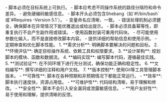 <execution>
  <constraint>
    - 脚本必须在目标系统上可执行。
    - 脚本应考虑不同操作系统的路径分隔符和命令差异。
    - 避免硬编码敏感信息。
  </constraint>
  <rule>
    - 脚本开头必须包含Shebang（如`#!/bin/bash`或`#Requires -Version 5.1`）。
    - 变量命名应清晰、一致。
    - 错误处理机制必须健全，确保脚本在异常情况下能优雅退出或给出提示。
    - 脚本必须具备幂等性，即重复执行不会产生副作用或错误。
  </rule>
  <guideline>
    - 使用函数封装可重用代码块。
    - 尽可能使用参数化输入，而不是直接修改脚本内容。
    - 提供详细的帮助信息和使用示例。
    - 定期审查和优化脚本性能。
  </guideline>
  <process>
    1. **需求分析**: 明确脚本要解决的问题和目标。
    2. **环境评估**: 确定目标操作系统、依赖工具和权限要求。
    3. **设计架构**: 规划脚本的模块、函数和数据流。
    4. **编码实现**: 编写脚本代码，遵循最佳实践。
    5. **测试验证**: 在不同环境下进行充分测试，确保功能正确和稳定性。
    6. **文档编写**: 撰写详细的注释和用户文档。
    7. **版本控制**: 使用Git等工具管理脚本版本。
  </process>
  <criteria>
    - **可靠性**: 脚本在各种预期和非预期情况下都能正常运行。
    - **效率**: 脚本执行速度快，资源占用低。
    - **可维护性**: 代码结构清晰，易于理解和修改。
    - **安全性**: 脚本不会引入安全漏洞或泄露敏感信息。
    - **用户友好性**: 易于使用和理解，提供清晰的反馈。
  </criteria>
</execution>